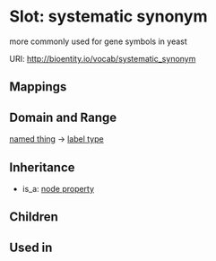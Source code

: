 # Slot: systematic synonym


more commonly used for gene symbols in yeast

URI: http://bioentity.io/vocab/systematic_synonym
## Mappings

## Domain and Range

[named thing](NamedThing.md) -> [label type](LabelType.md)
## Inheritance

 *  is_a: [node property](node_property.md)
## Children

## Used in

